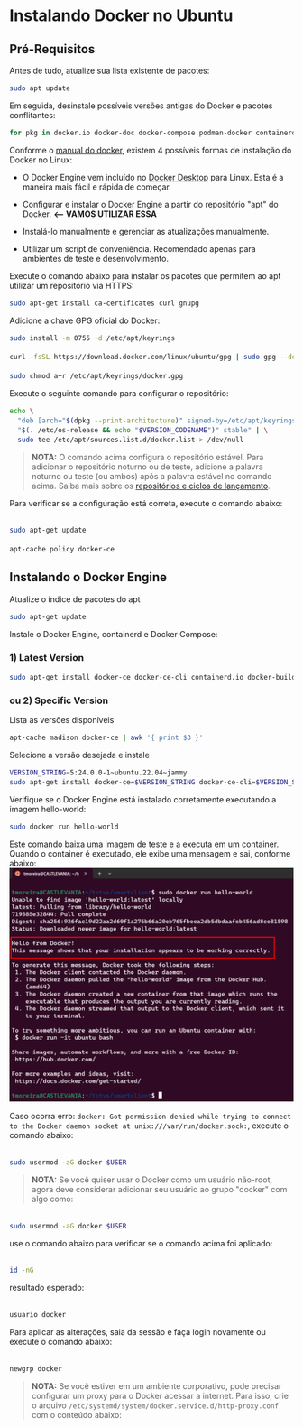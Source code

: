 # Instalando Docker no Ubuntu

## Pré-Requisitos
Antes de tudo, atualize sua lista existente de pacotes:

```bash
sudo apt update
```

Em seguida, desinstale possíveis versões antigas do Docker e pacotes conflitantes:

```bash
for pkg in docker.io docker-doc docker-compose podman-docker containerd runc; do sudo apt-get remove $pkg; done
```

Conforme o [manual do docker](https://docs.docker.com/engine/install/ubuntu/), existem 4 possíveis formas de instalação do Docker no Linux:
- O Docker Engine vem incluído no [Docker Desktop](https://docs.docker.com/desktop/install/linux-install/) para Linux. Esta é a maneira mais fácil e rápida de começar.

- Configurar e instalar o Docker Engine a partir do repositório "apt" do Docker. **<-- VAMOS UTILIZAR ESSA**

- Instalá-lo manualmente e gerenciar as atualizações manualmente.

- Utilizar um script de conveniência. Recomendado apenas para ambientes de teste e desenvolvimento.

Execute o comando abaixo para instalar os pacotes que permitem ao apt utilizar um repositório via HTTPS:
    
```bash
sudo apt-get install ca-certificates curl gnupg
```

Adicione a chave GPG oficial do Docker:

```bash
sudo install -m 0755 -d /etc/apt/keyrings

curl -fsSL https://download.docker.com/linux/ubuntu/gpg | sudo gpg --dearmor -o /etc/apt/keyrings/docker.gpg

sudo chmod a+r /etc/apt/keyrings/docker.gpg
```

Execute o seguinte comando para configurar o repositório:

```bash
echo \
  "deb [arch="$(dpkg --print-architecture)" signed-by=/etc/apt/keyrings/docker.gpg] https://download.docker.com/linux/ubuntu \
  "$(. /etc/os-release && echo "$VERSION_CODENAME")" stable" | \
  sudo tee /etc/apt/sources.list.d/docker.list > /dev/null
```

> **NOTA:** O comando acima configura o repositório estável. Para adicionar o repositório noturno ou de teste, adicione a palavra noturno ou teste (ou ambos) após a palavra estável no comando acima. Saiba mais sobre os [repositórios e ciclos de lançamento](https://docs.docker.com/engine/install/).

Para verificar se a configuração está correta, execute o comando abaixo:

```bash

sudo apt-get update

apt-cache policy docker-ce

```



## Instalando o Docker Engine
Atualize o índice de pacotes do apt
    
```bash
sudo apt-get update
```

Instale o Docker Engine, containerd e Docker Compose:
### 1) Latest Version
```bash
sudo apt-get install docker-ce docker-ce-cli containerd.io docker-buildx-plugin docker-compose-plugin
```

### ou 2) Specific Version
Lista as versões disponíveis
```bash
apt-cache madison docker-ce | awk '{ print $3 }'
```
Selecione a versão desejada e instale
```bash
VERSION_STRING=5:24.0.0-1~ubuntu.22.04~jammy
sudo apt-get install docker-ce=$VERSION_STRING docker-ce-cli=$VERSION_STRING containerd.io docker-buildx-plugin docker-compose-plugin
```

Verifique se o Docker Engine está instalado corretamente executando a imagem hello-world:

```bash
sudo docker run hello-world
```
Este comando baixa uma imagem de teste e a executa em um container. Quando o container é executado, ele exibe uma mensagem e sai, conforme abaixo:
![Alt text](./Imagens/docker-hello-world.png)

Caso ocorra erro: `docker: Got permission denied while trying to connect to the Docker daemon socket at unix:///var/run/docker.sock:`, execute o comando abaixo:

```bash

sudo usermod -aG docker $USER

```

> **NOTA:** Se você quiser usar o Docker como um usuário não-root, agora deve considerar adicionar seu usuário ao grupo "docker" com algo como:

```bash

sudo usermod -aG docker $USER

```
use o comando abaixo para verificar se o comando acima foi aplicado:

```bash

id -nG

```
resultado esperado:

```bash

usuario docker

```

Para aplicar as alterações, saia da sessão e faça login novamente ou execute o comando abaixo:

```bash

newgrp docker

```

> **NOTA:** Se você estiver em um ambiente corporativo, pode precisar configurar um proxy para o Docker acessar a internet. Para isso, crie o arquivo `/etc/systemd/system/docker.service.d/http-proxy.conf` com o conteúdo abaixo:
